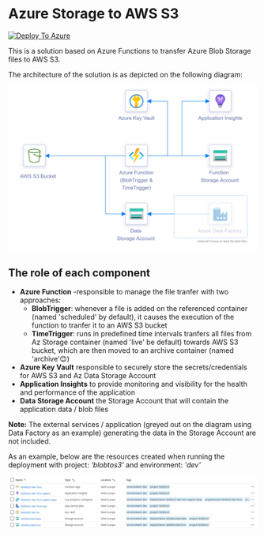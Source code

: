 # Azure Storage to AWS S3

[![Deploy To Azure](https://aka.ms/deploytoazurebutton)](https://portal.azure.com/#create/Microsoft.Template/uri/https%3A%2F%2Fraw.githubusercontent.com%2Fnianton%2Fazstorage-to-s3%2Fmain%2Fdeploy%2Fazuredeploy.json)


This is a solution based on Azure Functions to transfer Azure Blob Storage files to AWS S3.

The architecture of the solution is as depicted on the following diagram:

![Artitectural Diagram](./assets/AzStorage-to-AwsS3.png?raw=true)

## The role of each component
* **Azure Function** -responsible to manage the file tranfer with two approaches:
    * **BlobTrigger**: whenever a file is added on the referenced container (named 'scheduled' by default), it causes the execution of the function to tranfer it to an AWS S3 bucket
    * **TimeTrigger**: runs in predefined time intervals tranfers all files from Az Storage container (named 'live' be default) towards AWS S3 bucket, which are then moved to an archive container (named 'archive'😊)
* **Azure Key Vault** responsible to securely store the secrets/credentials for AWS S3 and Az Data Storage Account
* **Application Insights** to provide monitoring and visibility for the health and performance of the application
* **Data Storage Account** the Storage Account that will contain the application data / blob files

**Note:** The external services / application (greyed out on the diagram using Data Factory as an example) generating the data in the Storage Account are not included.

As an example, below are the resources created when running the deployment with project: *'blobtos3'* and environment: *'dev'*

![Artitectural Diagram](./assets/AzStorage-to-AwsS3-resources.png?raw=true)
